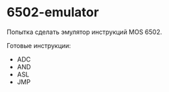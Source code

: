 # 6502-emulator

Попытка сделать эмулятор инструкций MOS 6502.

Готовые инструкции:
* ADC
* AND
* ASL
* JMP